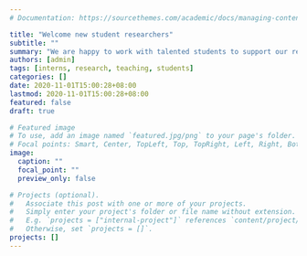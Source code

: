 ```yaml
---
# Documentation: https://sourcethemes.com/academic/docs/managing-content/

title: "Welcome new student researchers"
subtitle: ""
summary: "We are happy to work with talented students to support our research"
authors: [admin]
tags: [interns, research, teaching, students]
categories: []
date: 2020-11-01T15:00:28+08:00
lastmod: 2020-11-01T15:00:28+08:00
featured: false
draft: true

# Featured image
# To use, add an image named `featured.jpg/png` to your page's folder.
# Focal points: Smart, Center, TopLeft, Top, TopRight, Left, Right, BottomLeft, Bottom, BottomRight.
image:
  caption: ""
  focal_point: ""
  preview_only: false

# Projects (optional).
#   Associate this post with one or more of your projects.
#   Simply enter your project's folder or file name without extension.
#   E.g. `projects = ["internal-project"]` references `content/project/deep-learning/index.md`.
#   Otherwise, set `projects = []`.
projects: []
---
```



